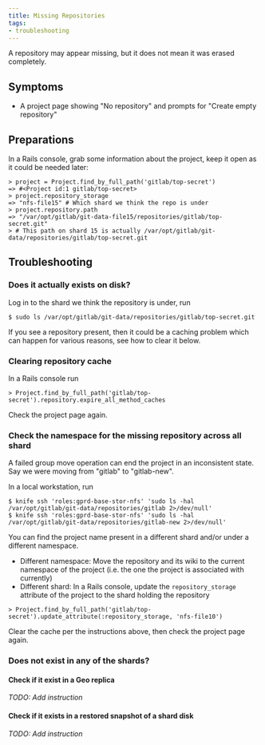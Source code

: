 ```yaml
---
title: Missing Repositories
tags:
- troubleshooting
---
```



A repository may appear missing, but it does not mean it was erased completely.

## Symptoms

* A project page showing "No repository" and prompts for "Create empty repository"

## Preparations

In a Rails console, grab some information about the project, keep it open as it could be needed later:

```
> project = Project.find_by_full_path('gitlab/top-secret')
=> #<Project id:1 gitlab/top-secret>
> project.repository_storage
=> "nfs-file15" # Which shard we think the repo is under
> project.repository.path
=> "/var/opt/gitlab/git-data-file15/repositories/gitlab/top-secret.git"
> # This path on shard 15 is actually /var/opt/gitlab/git-data/repositories/gitlab/top-secret.git
```

## Troubleshooting

### Does it actually exists on disk?

Log in to the shard we think the repository is under, run

```
$ sudo ls /var/opt/gitlab/git-data/repositories/gitlab/top-secret.git
```

If you see a repository present, then it could be a caching problem which can happen for various reasons, see how to clear it below.


### Clearing repository cache

In a Rails console run

```
> Project.find_by_full_path('gitlab/top-secret').repository.expire_all_method_caches
```

Check the project page again.

### Check the namespace for the missing repository across all shard

A failed group move operation can end the project in an inconsistent state. Say we were moving from "gitlab" to "gitlab-new".

In a local workstation, run

```
$ knife ssh 'roles:gprd-base-stor-nfs' 'sudo ls -hal /var/opt/gitlab/git-data/repositories/gitlab 2>/dev/null'
$ knife ssh 'roles:gprd-base-stor-nfs' 'sudo ls -hal /var/opt/gitlab/git-data/repositories/gitlab-new 2>/dev/null'
```

You can find the project name present in a different shard and/or under a different namespace.

* Different namespace: Move the repository and its wiki to the current namespace of the project (i.e. the one the project is associated with currently)
* Different shard: In a Rails console, update the `repository_storage` attribute of the project to the shard holding the repository
```
> Project.find_by_full_path('gitlab/top-secret').update_attribute(:repository_storage, 'nfs-file10')
```

Clear the cache per the instructions above, then check the project page again.

### Does not exist in any of the shards?

#### Check if it exist in a Geo replica

_TODO: Add instruction_

#### Check if it exists in a restored snapshot of a shard disk

_TODO: Add instruction_
